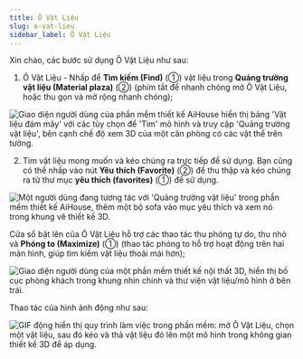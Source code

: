 ```yaml
---
title: Ô Vật Liệu
slug: o-vat-lieu
sidebar_label: Ô Vật Liệu
---
```


Xin chào, các bước sử dụng Ô Vật Liệu như sau:

1. Ô Vật Liệu - Nhấp để **Tìm kiếm (Find)** (①) vật liệu trong **Quảng trường vật liệu (Material plaza)** (②) (phím tắt  để nhanh chóng mở Ô Vật Liệu, hoặc thu gọn và mở rộng nhanh chóng);

![Giao diện người dùng của phần mềm thiết kế AiHouse hiển thị bảng 'Vật liệu đám mây' với các tùy chọn để 'Tìm' mô hình và truy cập 'Quảng trường vật liệu', bên cạnh chế độ xem 3D của một căn phòng có các vật thể trên tường.](https://storage.googleapis.com/jegavn_kb/images/3dfa2de5-9f6e-45df-8dfa-08ba59c7537c.png)

2. Tìm vật liệu mong muốn và kéo chúng ra trực tiếp để sử dụng. Bạn cũng có thể nhấp vào nút **Yêu thích (Favorite)** (②) để thu thập và kéo chúng ra từ thư mục **yêu thích (favorites)** (①) để sử dụng.

![Một người dùng đang tương tác với 'Quảng trường vật liệu' trong phần mềm thiết kế AiHouse, thêm một bộ sofa vào mục yêu thích và xem nó trong khung vẽ thiết kế 3D.](https://storage.googleapis.com/jegavn_kb/images/2808aeeb-e63a-4481-b9e7-d1ce8365ea70.png)

Cửa sổ bật lên của Ô Vật Liệu hỗ trợ các thao tác thu phóng tự do, thu nhỏ và **Phóng to (Maximize)** (①) (thao tác phóng to hỗ trợ hoạt động trên hai màn hình, giúp tìm kiếm vật liệu thoải mái hơn);

![Giao diện người dùng của một phần mềm thiết kế nội thất 3D, hiển thị bố cục phòng khách trong khung nhìn chính và thư viện vật liệu/mô hình ở bên trái.](https://storage.googleapis.com/jegavn_kb/images/c04f3360-1110-4710-a85f-f794fed1446c.png)

Thao tác của hình ảnh động như sau:

![GIF động hiển thị quy trình làm việc trong phần mềm: mở Ô Vật Liệu, chọn một vật liệu, sau đó kéo và thả vật liệu đó lên một mô hình trong không gian thiết kế 3D để áp dụng.](https://storage.googleapis.com/jegavn_kb/images/9364ac8a-bad9-4372-8fcb-cc1400e8a0bf.gif)